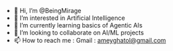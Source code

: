- 👋 Hi, I’m @BeingMirage
- 👀 I’m interested in Artificial Intelligence
- 🌱 I’m currently learning basics of Agentic AIs
- 💞️ I’m looking to collaborate on AI/ML projects
- 📫 How to reach me : Gmail : ameyghatol@gmail.com

<!---
BeingMirage/BeingMirage is a ✨ special ✨ repository because its `README.md` (this file) appears on your GitHub profile.
You can click the Preview link to take a look at your changes.
--->
